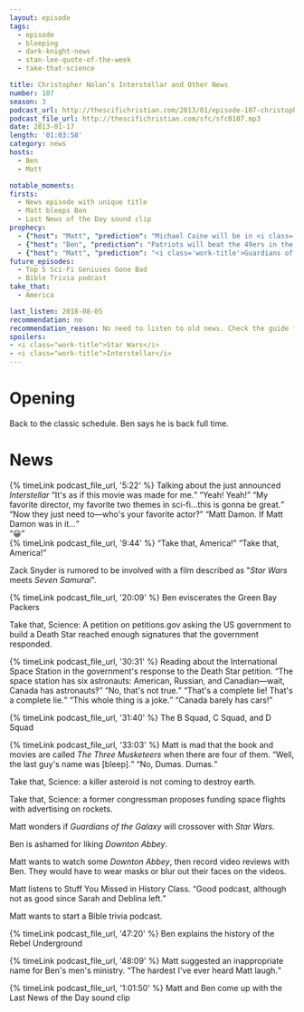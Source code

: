```yaml
---
layout: episode
tags:
  - episode
  - bleeping
  - dark-knight-news
  - stan-lee-quote-of-the-week
  - take-that-science

title: Christopher Nolan’s Interstellar and Other News
number: 107
season: 3
podcast_url: http://thescifichristian.com/2013/01/episode-107-christopher-nolans-interstellar-and-other-news/
podcast_file_url: http://thescifichristian.com/sfc/sfc0107.mp3
date: 2013-01-17
length: '01:03:58'
category: news
hosts:
  - Ben
  - Matt

notable_moments:
firsts:
  - News episode with unique title
  - Matt bleeps Ben
  - Last News of the Day sound clip
prophecy: 
  - {"host": "Matt", "prediction": "Michael Caine will be in <i class='work-title'>Interstellar</i>", "veracity": true, "comments": ""}
  - {"host": "Ben", "prediction": "Patriots will beat the 49ers in the Super Bowl.", "veracity": false, "comments": "Half right: Ravens beat the 49ers."}
  - {"host": "Matt", "prediction": "<i class='work-title'>Guardians of the Galaxy</i> will have a <i class='work-title'>Star Wars</i> easter egg.", "veracity": true, "comments": "According to Kevin Feige, each MCU Phase 2 movie pays tribute to <i class='work-title'>Star Wars</i> by having a character lose an arm (like Anakin and Luke lost hands)."}
future_episodes:
  - Top 5 Sci-Fi Geniuses Gone Bad
  - Bible Trivia podcast
take_that:
  - America

last_listen: 2018-08-05
recommendation: no
recommendation_reason: No need to listen to old news. Check the guide for what's interesting in hindsight.
spoilers: 
- <i class="work-title">Star Wars</i>
- <i class="work-title">Interstellar</i>
---
```

# Opening
Back to the classic schedule. Ben says he is back full time. 



# News
<div class="quote">
  {% timeLink podcast_file_url, '5:22' %}
  <span class="quote-context is-size-6">Talking about the just announced <i class="work-title">Interstellar</i></span>
  <q class="matt">It's as if this movie was made for me.</q>
  <q class="ben">Yeah! Yeah!</q>
  <q class="matt">My favorite director, my favorite two themes in sci-fi...this is gonna be great.</q>
  <q class="ben">Now they just need to—who's your favorite actor?</q>
  <q class="matt">Matt Damon. If Matt Damon was in it...</q>
</div>
<q class="archivist">😀</q>

<div class="quote">
  {% timeLink podcast_file_url, '9:44' %}
  <q class="matt">Take that, America!</q>
  <q class="ben">Take that, America!</q>
</div>

Zack Snyder is rumored to be involved with a film described as "<i class="work-title">Star Wars</i> meets <i class="work-title">Seven Samurai</i>".

{% timeLink podcast_file_url, '20:09' %} Ben eviscerates the Green Bay Packers

Take that, Science: A petition on petitions.gov asking the US government to build a Death Star reached enough signatures that the government responded.

<div class="quote">
  {% timeLink podcast_file_url, '30:31' %}
  <span class="quote-context is-size-6">Reading about the International Space Station in the government's response to the Death Star petition.</span>
  <q class="ben">The space station has six astronauts: American, Russian, and Canadian—wait, Canada has astronauts‽</q>
  <q class="matt">No, that's not true.</q>
  <q class="ben">That's a complete lie! That's a complete lie.</q>
  <q class="matt">This whole thing is a joke.</q>
  <q class="ben">Canada barely has cars!</q>
</div>

{% timeLink podcast_file_url, '31:40' %} The B Squad, C Squad, and D Squad

<div class="quote">
  {% timeLink podcast_file_url, '33:03' %}
  <span class="quote-context is-size-6">Matt is mad that the book and movies are called <i class="work-title">The Three Musketeers</i> when there are four of them.</span>
  <q class="ben">Well, the last guy's name was [bleep].</q>
  <q class="matt">No, Dumas. Dumas.</q>
</div>

Take that, Science: a killer asteroid is not coming to destroy earth.

Take that, Science: a former congressman proposes funding space flights with advertising on rockets.

Matt wonders if <i class="work-title">Guardians of the Galaxy</i> will crossover with <i class="work-title">Star Wars</i>.

Ben is ashamed for liking <i class="work-title">Downton Abbey</i>. 

Matt wants to watch some <i class="work-title">Downton Abbey</i>, then record video reviews with Ben. They would have to wear masks or blur out their faces on the videos. 

Matt listens to Stuff You Missed in History Class. <q class="archivist inline">Good podcast, although not as good since Sarah and Deblina left.</q>

Matt wants to start a Bible trivia podcast. 

{% timeLink podcast_file_url, '47:20' %} Ben explains the history of the Rebel Underground

{% timeLink podcast_file_url, '48:09' %} Matt suggested an inappropriate name for Ben's men's ministry. <q class="archivist inline">The hardest I've ever heard Matt laugh.</q>

{% timeLink podcast_file_url, '1:01:50' %} Matt and Ben come up with the Last News of the Day sound clip